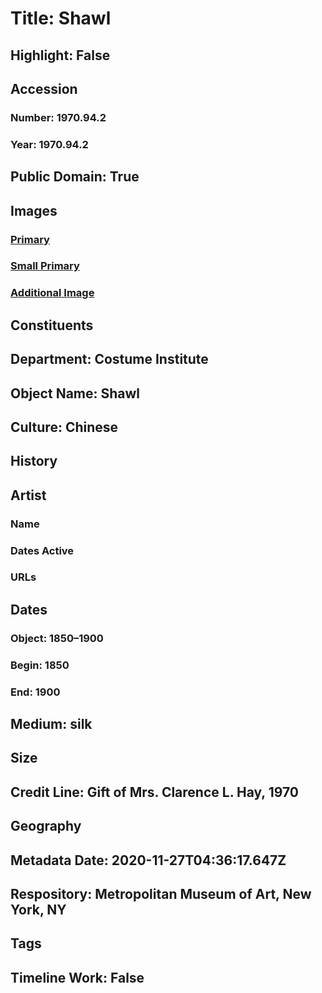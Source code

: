 # Title: Shawl
## Highlight: False
## Accession
### Number: 1970.94.2
### Year: 1970.94.2
## Public Domain: True
## Images
### [Primary](https://images.metmuseum.org/CRDImages/ci/original/1970.94.2.jpg)
### [Small Primary](https://images.metmuseum.org/CRDImages/ci/web-large/1970.94.2.jpg)
### [Additional Image](https://images.metmuseum.org/CRDImages/ci/original/1970.94.2_d.jpg)
## Constituents
## Department: Costume Institute
## Object Name: Shawl
## Culture: Chinese
## History
## Artist
### Name
### Dates Active
### URLs
## Dates
### Object: 1850–1900
### Begin: 1850
### End: 1900
## Medium: silk
## Size
## Credit Line: Gift of Mrs. Clarence L. Hay, 1970
## Geography
## Metadata Date: 2020-11-27T04:36:17.647Z
## Respository: Metropolitan Museum of Art, New York, NY
## Tags
## Timeline Work: False